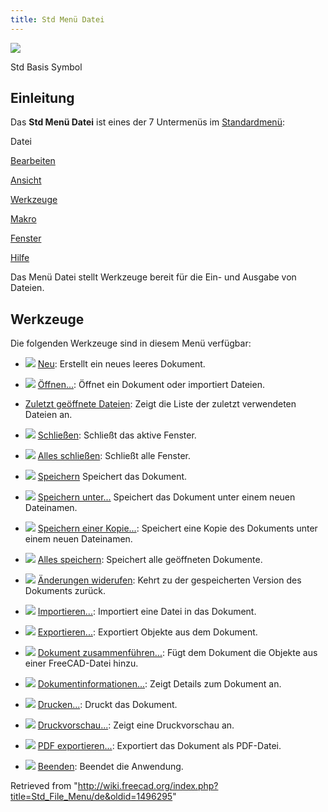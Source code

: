 ```yaml
---
title: Std Menü Datei
---
```


![](/images/Freecad.svg)

Std Basis Symbol

## Einleitung

Das **Std Menü Datei** ist eines der 7 Untermenüs im [Standardmenü](/Standard_Menu/de "Standard Menu/de"):

Datei

[Bearbeiten](/Std_Edit_Menu/de "Std Edit Menu/de")

[Ansicht](/Std_View_Menu/de "Std View Menu/de")

[Werkzeuge](/Std_Tools_Menu/de "Std Tools Menu/de")

[Makro](/Std_Macro_Menu/de "Std Macro Menu/de")

[Fenster](/Std_Windows_Menu/de "Std Windows Menu/de")

[Hilfe](/Std_Help_Menu/de "Std Help Menu/de")

Das Menü Datei stellt Werkzeuge bereit für die Ein- und Ausgabe von Dateien.

## Werkzeuge

Die folgenden Werkzeuge sind in diesem Menü verfügbar:

- ![](/images/Std_New.svg) [Neu](/Std_New/de "Std New/de"): Erstellt ein neues leeres Dokument.

- ![](/images/Std_Open.svg) [Öffnen...](/Std_Open/de "Std Open/de"): Öffnet ein Dokument oder importiert Dateien.

* [Zuletzt geöffnete Dateien](/Std_RecentFiles/de "Std RecentFiles/de"): Zeigt die Liste der zuletzt verwendeten Dateien an.

- ![](/images/Std_CloseActiveWindow.svg) [Schließen](/Std_CloseActiveWindow/de "Std CloseActiveWindow/de"): Schließt das aktive Fenster.

- ![](/images/Std_CloseAllWindows.svg) [Alles schließen](/Std_CloseAllWindows/de "Std CloseAllWindows/de"): Schließt alle Fenster.

- ![](/images/Std_Save.svg) [Speichern](/Std_Save/de "Std Save/de") Speichert das Dokument.

- ![](/images/Std_SaveAs.svg) [Speichern unter...](/Std_SaveAs/de "Std SaveAs/de") Speichert das Dokument unter einem neuen Dateinamen.

- ![](/images/Std_SaveCopy.svg) [Speichern einer Kopie...](/Std_SaveCopy/de "Std SaveCopy/de"): Speichert eine Kopie des Dokuments unter einem neuen Dateinamen.

- ![](/images/Std_SaveAll.svg) [Alles speichern](/Std_SaveAll/de "Std SaveAll/de"): Speichert alle geöffneten Dokumente.

- ![](/images/Std_Revert.svg) [Änderungen widerufen](/Std_Revert/de "Std Revert/de"): Kehrt zu der gespeicherten Version des Dokuments zurück.

- ![](/images/Std_Import.svg) [Importieren...](/Std_Import/de "Std Import/de"): Importiert eine Datei in das Dokument.

- ![](/images/Std_Export.svg) [Exportieren...](/Std_Export/de "Std Export/de"): Exportiert Objekte aus dem Dokument.

- ![](/images/Std_MergeProjects.svg) [Dokument zusammenführen...](/Std_MergeProjects/de "Std MergeProjects/de"): Fügt dem Dokument die Objekte aus einer FreeCAD-Datei hinzu.

- ![](/images/Std_ProjectInfo.svg) [Dokumentinformationen...](/Std_ProjectInfo/de "Std ProjectInfo/de"): Zeigt Details zum Dokument an.

- ![](/images/Std_Print.svg) [Drucken...](/Std_Print/de "Std Print/de"): Druckt das Dokument.

- ![](/images/Std_PrintPreview.svg) [Druckvorschau...](/Std_PrintPreview/de "Std PrintPreview/de"): Zeigt eine Druckvorschau an.

- ![](/images/Std_PrintPdf.svg) [PDF exportieren...](/Std_PrintPdf/de "Std PrintPdf/de"): Exportiert das Dokument als PDF-Datei.

- ![](/images/Std_Quit.svg) [Beenden](/Std_Quit/de "Std Quit/de"): Beendet die Anwendung.

Retrieved from "<http://wiki.freecad.org/index.php?title=Std_File_Menu/de&oldid=1496295>"

